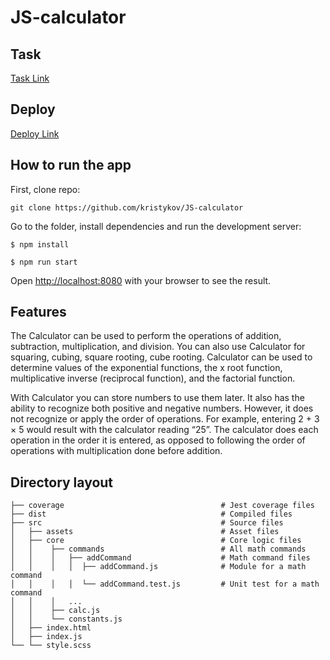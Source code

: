# JS-calculator

## Task
[Task Link](https://drive.google.com/file/d/1OiCm2BhMHlP9plk9WFGvFYU2XwPuR9ar/view?usp=sharing)

## Deploy
[Deploy Link](https://kristykov.github.io/JS-calculator/dist/)

## How to run the app

First, clone repo:

```
git clone https://github.com/kristykov/JS-calculator
```

Go to the folder, install dependencies and run the development server:

```
$ npm install

$ npm run start
```
Open [http://localhost:8080](http://localhost:8080) with your browser to see the result.

## Features
The Calculator can be used to perform the operations of addition, subtraction, multiplication, and division. You 
can also use Calculator for squaring, cubing, square rooting, cube rooting. Calculator can be used to determine values 
of the exponential functions, the x root function, multiplicative inverse (reciprocal function), and the factorial function. 

With Calculator you can store numbers 
to use them later. It also has the ability to recognize both positive and negative numbers. However, it does not
recognize or apply the order of operations. For example, entering 2 + 3 × 5 would result with the
calculator reading “25”. The calculator does each operation in the order it is entered, as opposed to
following the order of operations with multiplication done before addition. 

## Directory layout
                               
    ├── coverage                                   # Jest coverage files
    ├── dist                                       # Compiled files   
    ├── src                                        # Source files 
    │   ├── assets                                 # Asset files
    │   ├── core                                   # Core logic files
    │   │    ├── commands                          # All math commands
    │   │    │   ├── addCommand                    # Math command files
    │   │    │   │  ├── addCommand.js              # Module for a math command
    │   │    │   │  └── addCommand.test.js         # Unit test for a math command
    │   │    │   ...    
    │   │    ├── calc.js 
    │   │    └── constants.js 
    │   ├── index.html          
    │   ├── index.js
    └── └── style.scss 



